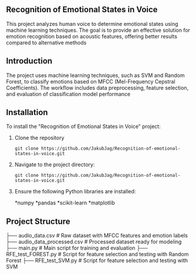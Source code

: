 ## **Recognition of Emotional States in Voice**
This project analyzes human voice to determine emotional states using machine learning techniques. The goal is to provide an effective solution for emotion recognition based on acoustic features, offering better results compared to alternative methods

## **Introduction**
The project uses machine learning techniques, such as SVM and Random Forest, to classify emotions based on MFCC (Mel-Frequency Cepstral Coefficients). The workflow includes data preprocessing, feature selection, and evaluation of classification model performance

## **Installation**

To install the "Recognition of Emotional States in Voice" project:

1. Clone the repository
   
   `git clone https://github.com/JakubJag/Recognition-of-emotional-states-in-voice.git`

3. Navigate to the project directory:

   `git clone https://github.com/JakubJag/Recognition-of-emotional-states-in-voice.git`

4. Ensure the following Python libraries are installed:
   
   *numpy
   *pandas
   *scikit-learn
   *matplotlib

## **Project Structure**


├── audio_data.csv   # Raw dataset with MFCC features and emotion labels
├── audio_data_processed.csv   # Processed dataset ready for modeling
├── main.py   # Main script for training and evaluation
├── RFE_test_FOREST.py   # Script for feature selection and testing with Random Forest
├── RFE_test_SVM.py   # Script for feature selection and testing with SVM





